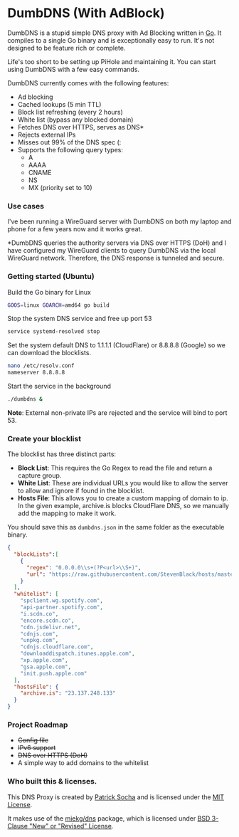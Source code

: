 # DumbDNS (With AdBlock)

DumbDNS is a stupid simple DNS proxy with Ad Blocking written in [Go](https://go.dev/). It compiles to a single Go binary and is exceptionally easy to run. It's not designed to be feature rich or complete.

Life's too short to be setting up PiHole and maintaining it. You can start using DumbDNS with a few easy commands.

DumbDNS currently comes with the following features:

- Ad blocking
- Cached lookups (5 min TTL)
- Block list refreshing (every 2 hours)
- White list (bypass any blocked domain)
- Fetches DNS over HTTPS, serves as DNS*
- Rejects external IPs
- Misses out 99% of the DNS spec (:
- Supports the following query types:
  - A
  - AAAA
  - CNAME
  - NS
  - MX (priority set to 10)

### Use cases

I've been running a WireGuard server with DumbDNS on both my laptop and phone for a few years now and it works great.

*DumbDNS queries the authority servers via DNS over HTTPS (DoH) and I have configured my WireGuard clients to query DumbDNS via the local WireGuard network. Therefore, the DNS response is tunneled and secure.

### Getting started (Ubuntu)

Build the Go binary for Linux

```bash
GOOS=linux GOARCH=amd64 go build
```

Stop the system DNS service and free up port 53

```bash
service systemd-resolved stop
```

Set the system default DNS to 1.1.1.1 (CloudFlare) or 8.8.8.8 (Google) so we can download the blocklists.

```bash
nano /etc/resolv.conf
nameserver 8.8.8.8
```

Start the service in the background
```bash
./dumbdns &
```

**Note**: External non-private IPs are rejected and the service will bind to port 53.

### Create your blocklist

The blocklist has three distinct parts:

- **Block List**: This requires the Go Regex to read the file and return a capture group.
- **White List**: These are individual URLs you would like to allow the server to allow and ignore if found in the blocklist.
- **Hosts File**: This allows you to create a custom mapping of domain to ip. In the given example, archive.is blocks CloudFlare DNS, so we manually add the mapping to make it work.

You should save this as `dumbdns.json` in the same folder as the executable binary.

```json
{
  "blockLists":[
    {
      "regex": "0.0.0.0\\s+(?P<url>\\S+)",
      "url": "https://raw.githubusercontent.com/StevenBlack/hosts/master/hosts"
    }
  ],
  "whitelist": [
    "spclient.wg.spotify.com",
    "api-partner.spotify.com",
    "i.scdn.co",
    "encore.scdn.co",
    "cdn.jsdelivr.net",
    "cdnjs.com",
    "unpkg.com",
    "cdnjs.cloudflare.com",
    "downloaddispatch.itunes.apple.com",
    "xp.apple.com",
    "gsa.apple.com",
    "init.push.apple.com"
  ],
  "hostsFile": {
    "archive.is": "23.137.248.133"
  }
}
```

### Project Roadmap

- ~~Config file~~
- ~~IPv6 support~~
- ~~DNS over HTTPS (DoH)~~
- A simple way to add domains to the whitelist

### Who built this & licenses.

This DNS Proxy is created by [Patrick Socha](https://psocha.co.uk) and is licensed under the [MIT License](LICENSE).

It makes use of the [miekg/dns](https://github.com/miekg/dns) package, which is licensed under [BSD 3-Clause "New" or "Revised" License](https://github.com/miekg/dns/blob/master/LICENSE).
